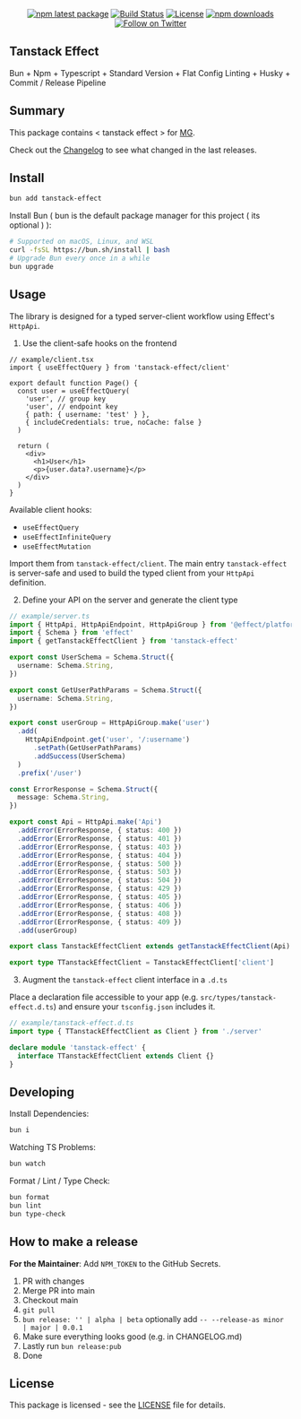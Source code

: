 <div align="center">

[![npm latest package][npm-latest-image]][npm-url]
[![Build Status][ci-image]][ci-url]
[![License][license-image]][license-url]
[![npm downloads][npm-downloads-image]][npm-url]
[![Follow on Twitter][twitter-image]][twitter-url]

</div>

## Tanstack Effect

Bun + Npm + Typescript + Standard Version + Flat Config Linting + Husky + Commit / Release Pipeline

## Summary

This package contains < tanstack effect > for [MG](https://github.com/mguleryuz).

Check out the [Changelog](./CHANGELOG.md) to see what changed in the last releases.

## Install

```bash
bun add tanstack-effect
```

Install Bun ( bun is the default package manager for this project ( its optional ) ):

```bash
# Supported on macOS, Linux, and WSL
curl -fsSL https://bun.sh/install | bash
# Upgrade Bun every once in a while
bun upgrade
```

## Usage

The library is designed for a typed server-client workflow using Effect's `HttpApi`.

1. Use the client-safe hooks on the frontend

```tsx
// example/client.tsx
import { useEffectQuery } from 'tanstack-effect/client'

export default function Page() {
  const user = useEffectQuery(
    'user', // group key
    'user', // endpoint key
    { path: { username: 'test' } },
    { includeCredentials: true, noCache: false }
  )

  return (
    <div>
      <h1>User</h1>
      <p>{user.data?.username}</p>
    </div>
  )
}
```

Available client hooks:

- `useEffectQuery`
- `useEffectInfiniteQuery`
- `useEffectMutation`

Import them from `tanstack-effect/client`. The main entry `tanstack-effect` is server-safe and used to build the typed client from your `HttpApi` definition.

2. Define your API on the server and generate the client type

```ts
// example/server.ts
import { HttpApi, HttpApiEndpoint, HttpApiGroup } from '@effect/platform'
import { Schema } from 'effect'
import { getTanstackEffectClient } from 'tanstack-effect'

export const UserSchema = Schema.Struct({
  username: Schema.String,
})

export const GetUserPathParams = Schema.Struct({
  username: Schema.String,
})

export const userGroup = HttpApiGroup.make('user')
  .add(
    HttpApiEndpoint.get('user', '/:username')
      .setPath(GetUserPathParams)
      .addSuccess(UserSchema)
  )
  .prefix('/user')

const ErrorResponse = Schema.Struct({
  message: Schema.String,
})

export const Api = HttpApi.make('Api')
  .addError(ErrorResponse, { status: 400 })
  .addError(ErrorResponse, { status: 401 })
  .addError(ErrorResponse, { status: 403 })
  .addError(ErrorResponse, { status: 404 })
  .addError(ErrorResponse, { status: 500 })
  .addError(ErrorResponse, { status: 503 })
  .addError(ErrorResponse, { status: 504 })
  .addError(ErrorResponse, { status: 429 })
  .addError(ErrorResponse, { status: 405 })
  .addError(ErrorResponse, { status: 406 })
  .addError(ErrorResponse, { status: 408 })
  .addError(ErrorResponse, { status: 409 })
  .add(userGroup)

export class TanstackEffectClient extends getTanstackEffectClient(Api) {}

export type TTanstackEffectClient = TanstackEffectClient['client']
```

3. Augment the `tanstack-effect` client interface in a `.d.ts`

Place a declaration file accessible to your app (e.g. `src/types/tanstack-effect.d.ts`) and ensure your `tsconfig.json` includes it.

```ts
// example/tanstack-effect.d.ts
import type { TTanstackEffectClient as Client } from './server'

declare module 'tanstack-effect' {
  interface TTanstackEffectClient extends Client {}
}
```

## Developing

Install Dependencies:

```bash
bun i
```

Watching TS Problems:

```bash
bun watch
```

Format / Lint / Type Check:

```bash
bun format
bun lint
bun type-check
```

## How to make a release

**For the Maintainer**: Add `NPM_TOKEN` to the GitHub Secrets.

1. PR with changes
2. Merge PR into main
3. Checkout main
4. `git pull`
5. `bun release: '' | alpha | beta` optionally add `-- --release-as minor | major | 0.0.1`
6. Make sure everything looks good (e.g. in CHANGELOG.md)
7. Lastly run `bun release:pub`
8. Done

## License

This package is licensed - see the [LICENSE](./LICENSE.md) file for details.

[ci-image]: https://badgen.net/github/checks/mguleryuz/tanstack-effect/main?label=ci
[ci-url]: https://github.com/mguleryuz/tanstack-effect/actions/workflows/ci.yaml
[npm-url]: https://npmjs.org/package/tanstack-effect
[twitter-url]: https://twitter.com/mgguleryuz
[twitter-image]: https://img.shields.io/twitter/follow/mgguleryuz.svg?label=follow+MG
[license-image]: https://img.shields.io/badge/License-Apache%20v2-blue
[license-url]: ./LICENSE.md
[npm-latest-image]: https://img.shields.io/npm/v/tanstack-effect/latest.svg
[npm-downloads-image]: https://img.shields.io/npm/dm/tanstack-effect.svg
